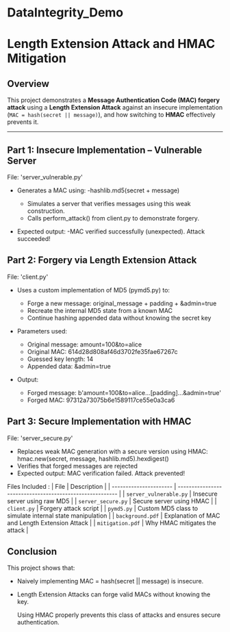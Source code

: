 # DataIntegrity_Demo
# Length Extension Attack and HMAC Mitigation

## Overview

This project demonstrates a **Message Authentication Code (MAC) forgery attack** using a **Length Extension Attack** against an insecure implementation (`MAC = hash(secret || message)`), and how switching to **HMAC** effectively prevents it.

---

## Part 1: Insecure Implementation – Vulnerable Server

File: 'server_vulnerable.py'
- Generates a MAC using:
    -hashlib.md5(secret + message)

    - Simulates a server that verifies messages using this weak construction.
    - Calls perform_attack() from client.py to demonstrate forgery.

 - Expected output:
     -MAC verified successfully (unexpected). Attack succeeded!

   
## Part 2: Forgery via Length Extension Attack

File: 'client.py'
  - Uses a custom implementation of MD5 (pymd5.py) to:
     - Forge a new message: original_message + padding + &admin=true
     - Recreate the internal MD5 state from a known MAC
     - Continue hashing appended data without knowing the secret key

- Parameters used:
    - Original message: amount=100&to=alice
    - Original MAC: 614d28d808af46d3702fe35fae67267c
    - Guessed key length: 14
    - Appended data: &admin=true

- Output:
   - Forged message: b'amount=100&to=alice...[padding]...&admin=true'
   - Forged MAC: 97312a73075b6e1589117ce55e0a3ca6

  
## Part 3: Secure Implementation with HMAC

File: 'server_secure.py'

 - Replaces weak MAC generation with a secure version using HMAC:
   hmac.new(secret, message, hashlib.md5).hexdigest()
 - Verifies that forged messages are rejected
 - Expected output:
   MAC verification failed. Attack prevented!
   
Files Included :
| File                   | Description                                              |
| ---------------------- | -------------------------------------------------------- |
| `server_vulnerable.py` | Insecure server using raw MD5                            |
| `server_secure.py`     | Secure server using HMAC                                 |
| `client.py`            | Forgery attack script                                    |
| `pymd5.py`             | Custom MD5 class to simulate internal state manipulation |
| `background.pdf`       | Explanation of MAC and Length Extension Attack           |
| `mitigation.pdf`       | Why HMAC mitigates the attack                            |


## Conclusion

This project shows that:
  - Naively implementing MAC = hash(secret || message) is insecure.
  - Length Extension Attacks can forge valid MACs without knowing the key.

    Using HMAC properly prevents this class of attacks and ensures secure authentication.
